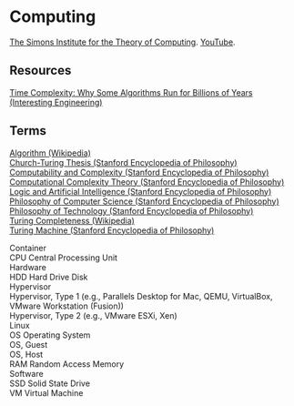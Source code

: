 # Computing

[The Simons Institute for the Theory of Computing](https://simons.berkeley.edu). [YouTube](https://www.youtube.com/user/SimonsInstitute).<br>

## Resources

[Time Complexity: Why Some Algorithms Run for Billions of Years (Interesting Engineering)](https://interestingengineering.com/time-complexity-why-some-algorithms-run-for-billions-of-years)<br>

## Terms

[Algorithm (Wikipedia)](https://en.wikipedia.org/wiki/Algorithm)<br>
[Church-Turing Thesis (Stanford Encyclopedia of Philosophy)](https://plato.stanford.edu/entries/church-turing/)<br>
[Computability and Complexity (Stanford Encyclopedia of Philosophy)](https://plato.stanford.edu/entries/computability/)<br>
[Computational Complexity Theory (Stanford Encyclopedia of Philosophy)](https://plato.stanford.edu/entries/computational-complexity/)<br>
[Logic and Artificial Intelligence (Stanford Encyclopedia of Philosophy)](https://plato.stanford.edu/entries/logic-ai/)<br>
[Philosophy of Computer Science (Stanford Encyclopedia of Philosophy)](https://plato.stanford.edu/entries/computer-science/)<br>
[Philosophy of Technology (Stanford Encyclopedia of Philosophy)](https://plato.stanford.edu/entries/technology/)<br>
[Turing Completeness (Wikipedia)](https://en.wikipedia.org/wiki/Turing_completeness)<br>
[Turing Machine (Stanford Encyclopedia of Philosophy)](https://plato.stanford.edu/entries/turing-machine/)<br>

Container<br>
CPU Central Processing Unit<br>
Hardware<br>
HDD Hard Drive Disk<br>
Hypervisor<br>
Hypervisor, Type 1 (e.g., Parallels Desktop for Mac, QEMU, VirtualBox, VMware Workstation (Fusion))<br>
Hypervisor, Type 2 (e.g., VMware ESXi, Xen)<br>
Linux<br>
OS Operating System<br>
OS, Guest<br>
OS, Host<br>
RAM Random Access Memory<br>
Software<br>
SSD Solid State Drive<br>
VM Virtual Machine<br>
